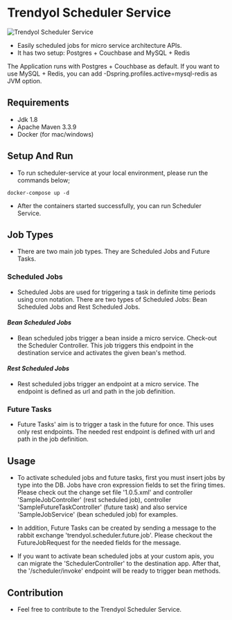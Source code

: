 # Trendyol Scheduler Service

![Trendyol Scheduler Service](https://raw.githubusercontent.com/Trendyol/trendyol-scheduler-service/master/src/main/resources/scheduler-service-icon.png)

- Easily scheduled jobs for micro service architecture APIs.
- It has two setup: Postgres + Couchbase and MySQL + Redis 

The Application runs with Postgres + Couchbase as default. If you want to use MySQL + Redis, you can add -Dspring.profiles.active=mysql-redis as JVM option. 

## Requirements

- Jdk 1.8
- Apache Maven 3.3.9
- Docker (for mac/windows)

## Setup And Run

- To run scheduler-service at your local environment, please run the commands below;

```docker-compose up -d```

- After the containers started successfully, you can run Scheduler Service.

## Job Types

- There are two main job types. They are Scheduled Jobs and Future Tasks.

### Scheduled Jobs

- Scheduled Jobs are used for triggering a task in definite time periods using cron notation. There are two types of Scheduled Jobs: Bean Scheduled Jobs and Rest Scheduled Jobs.

#### _Bean Scheduled Jobs_

- Bean scheduled jobs trigger a bean inside a micro service. Check-out the Scheduler Controller. This job triggers this endpoint in the destination service and activates the given bean's method.

#### _Rest Scheduled Jobs_

- Rest scheduled jobs trigger an endpoint at a micro service. The endpoint is defined as url and path in the job definition.

### Future Tasks

- Future Tasks' aim is to trigger a task in the future for once. This uses only rest endpoints. The needed rest endpoint is defined with url and path in the job definition.

## Usage

- To activate scheduled jobs and future tasks, first you must insert jobs by type into the DB. Jobs have cron expression fields to set the firing times. Please check out the change set file '1.0.5.xml' and controller 'SampleJobController' (rest scheduled job), controller 'SampleFutureTaskController' (future task) and also service 'SampleJobService' (bean scheduled job) for examples.

- In addition, Future Tasks can be created by sending a message to the rabbit exchange 'trendyol.scheduler.future.job'. Please checkout the FutureJobRequest for the needed fields for the message.

- If you want to activate bean scheduled jobs at your custom apis, you can migrate the 'SchedulerController' to the destination app. After that, the '/scheduler/invoke' endpoint will be ready to trigger bean methods.

## Contribution

- Feel free to contribute to the Trendyol Scheduler Service.
